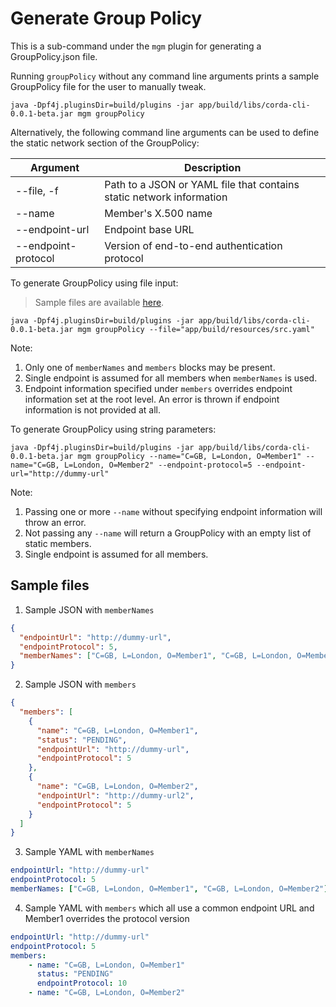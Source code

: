 # Generate Group Policy

This is a sub-command under the `mgm` plugin for generating a GroupPolicy.json file.

Running `groupPolicy` without any command line arguments prints a sample GroupPolicy file for the user to manually tweak.
```shell
java -Dpf4j.pluginsDir=build/plugins -jar app/build/libs/corda-cli-0.0.1-beta.jar mgm groupPolicy
```

Alternatively, the following command line arguments can be used to define the static network section of the GroupPolicy:

| Argument            | Description                                                          |
|---------------------|----------------------------------------------------------------------|
| --file, -f          | Path to a JSON or YAML file that contains static network information |
| --name              | Member's X.500 name                                                  |
| --endpoint-url      | Endpoint base URL                                                    |
| --endpoint-protocol | Version of end-to-end authentication protocol                        |

To generate GroupPolicy using file input:
> Sample files are available [here](#sample-files).

```shell
java -Dpf4j.pluginsDir=build/plugins -jar app/build/libs/corda-cli-0.0.1-beta.jar mgm groupPolicy --file="app/build/resources/src.yaml"
```
Note:
1. Only one of `memberNames` and `members` blocks may be present.
2. Single endpoint is assumed for all members when `memberNames` is used.
3. Endpoint information specified under `members` overrides endpoint information set at the root level. An error is thrown if endpoint information is not provided at all.

To generate GroupPolicy using string parameters:
```shell
java -Dpf4j.pluginsDir=build/plugins -jar app/build/libs/corda-cli-0.0.1-beta.jar mgm groupPolicy --name="C=GB, L=London, O=Member1" --name="C=GB, L=London, O=Member2" --endpoint-protocol=5 --endpoint-url="http://dummy-url"
```
Note:
1. Passing one or more `--name` without specifying endpoint information will throw an error.
2. Not passing any `--name` will return a GroupPolicy with an empty list of static members.
3. Single endpoint is assumed for all members.

## Sample files

1. Sample JSON with `memberNames`
```json
{
  "endpointUrl": "http://dummy-url",
  "endpointProtocol": 5,
  "memberNames": ["C=GB, L=London, O=Member1", "C=GB, L=London, O=Member2"]
}
```

2. Sample JSON with `members`
```json
{
  "members": [
    {
      "name": "C=GB, L=London, O=Member1",
      "status": "PENDING",
      "endpointUrl": "http://dummy-url",
      "endpointProtocol": 5
    },
    {
      "name": "C=GB, L=London, O=Member2",
      "endpointUrl": "http://dummy-url2",
      "endpointProtocol": 5
    }
  ]
}
```

3. Sample YAML with `memberNames`
```yaml
endpointUrl: "http://dummy-url"
endpointProtocol: 5
memberNames: ["C=GB, L=London, O=Member1", "C=GB, L=London, O=Member2"]
```

4. Sample YAML with `members` which all use a common endpoint URL and Member1 overrides the protocol version
```yaml
endpointUrl: "http://dummy-url"
endpointProtocol: 5
members:
    - name: "C=GB, L=London, O=Member1"
      status: "PENDING"
      endpointProtocol: 10
    - name: "C=GB, L=London, O=Member2"
```
